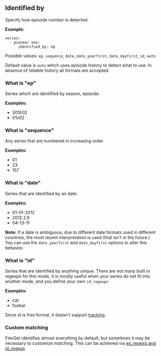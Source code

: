 ## Identified by
Specify how episode number is detected.

**Example:**

```
series:
  - pioneer one:
      identified_by: ep
```

Possible values: `ep`, `sequence`, `date`, `date_yearfirst`, `date_dayfirst`, `id`, `auto`

Default value is `auto` which uses episode history to detect what to use. In absence of reliable history all formats are accepted.

### What is "ep"
Series which are identified by season, episode. 

**Examples:**

 * S01E02
 * 01x02

### What is "sequence"
Any series that are numbered in increasing order.

**Examples:**

 * 01
 * 23
 * 157

### What is "date"
Series that are identified by air date.

**Examples:**

 * 01-01-2012
 * 2012.2.6
 * 04-13-11

**Note:** If a date is ambiguous, due to different date formats used in different countries, the most recent interpretation is used (that isn't in the future.) You can use the `date_yearfirst` and `date_dayfirst` options to alter this behavior.

### What is "id"
Series that are identified by anything unique. There are not many built in regexps for this mode, it is mostly useful when your series do not fit into another mode, and you define your own `id_regexps`

**Examples:**

 * cat
 * foobar

Since id is free format, it doesn't support [tracking](/Plugins/series/tracking).

### Custom matching
FlexGet identifies almost everything by default, but sometimes it may be necessary to customize matching. This can be achieved via [ep_regexp and id_regexp](/Plugins/series/regexps).